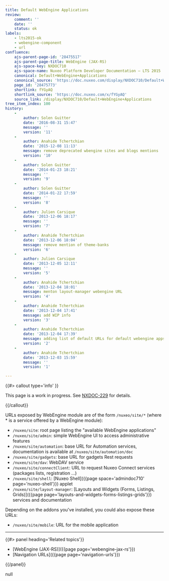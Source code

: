 ```yaml
---
title: Default WebEngine Applications
review:
    comment: ''
    date: ''
    status: ok
labels:
    - lts2015-ok
    - webengine-component
    - url
confluence:
    ajs-parent-page-id: '28475517'
    ajs-parent-page-title: WebEngine (JAX-RS)
    ajs-space-key: NXDOC710
    ajs-space-name: Nuxeo Platform Developer Documentation — LTS 2015
    canonical: Default+WebEngine+Applications
    canonical_source: 'https://doc.nuxeo.com/display/NXDOC710/Default+WebEngine+Applications'
    page_id: '28475773'
    shortlink: fYGyAQ
    shortlink_source: 'https://doc.nuxeo.com/x/fYGyAQ'
    source_link: /display/NXDOC710/Default+WebEngine+Applications
tree_item_index: 100
history:
    -
        author: Solen Guitter
        date: '2016-08-31 15:47'
        message: ''
        version: '11'
    -
        author: Anahide Tchertchian
        date: '2015-12-08 11:13'
        message: remove deprecated wbengine sites and blogs mentions
        version: '10'
    -
        author: Solen Guitter
        date: '2014-01-23 18:21'
        message: ''
        version: '9'
    -
        author: Solen Guitter
        date: '2014-01-22 17:59'
        message: ''
        version: '8'
    -
        author: Julien Carsique
        date: '2013-12-06 18:17'
        message: ''
        version: '7'
    -
        author: Anahide Tchertchian
        date: '2013-12-06 18:04'
        message: remove mention of theme-banks
        version: '6'
    -
        author: Julien Carsique
        date: '2013-12-05 12:11'
        message: ''
        version: '5'
    -
        author: Anahide Tchertchian
        date: '2013-12-04 18:01'
        message: menton layout-manager webengine URL
        version: '4'
    -
        author: Anahide Tchertchian
        date: '2013-12-04 17:41'
        message: add WIP info
        version: '3'
    -
        author: Anahide Tchertchian
        date: '2013-12-04 17:39'
        message: adding list of default URLs for default webengine apps
        version: '2'
    -
        author: Anahide Tchertchian
        date: '2013-12-03 15:59'
        message: ''
        version: '1'

---
```

{{#> callout type='info' }}

This page is a work in progress. See [NXDOC-229](https://jira.nuxeo.com/browse/NXDOC-229) for details.

{{/callout}}

URLs exposed by WebEngine module are of the form `/nuxeo/site/*` (where * is a service offered by a WebEngine module):

*   `/nuxeo/site`: root page listing the "available&nbsp;WebEngine applications"
*   `/nuxeo/site/admin`: simple WebEngine UI to access administrative features
*   `/nuxeo/site/automation`: base URL for Automation services, documentation is available at `/nuxeo/site/automation/doc`
*   `/nuxeo/site/gadgets`: base URL for gadgets Rest requests
*   `/nuxeo/site/dav`: WebDAV service
*   `/nuxeo/site/connectClient`: URL to request Nuxeo Connect services (packages lists, registration ...)
*   `/nuxeo/site/shell`: [Nuxeo Shell]({{page space='admindoc710' page='nuxeo-shell'}}) applet
*   `/nuxeo/site/layout-manager`: [Layouts and Widgets (Forms, Listings, Grids)]({{page page='layouts-and-widgets-forms-listings-grids'}}) services and documentation

Depending on the addons you've installed, you could also expose these URLs:

*   `/nuxeo/site/mobile`: URL for the mobile application

* * *

<div class="row" data-equalizer data-equalize-on="medium"><div class="column medium-6">{{#> panel heading='Related topics'}}

*   [WebEngine (JAX-RS)]({{page page='webengine-jax-rs'}})
*   [Navigation URLs]({{page page='navigation-urls'}})

{{/panel}}</div><div class="column medium-6">null</div></div>
